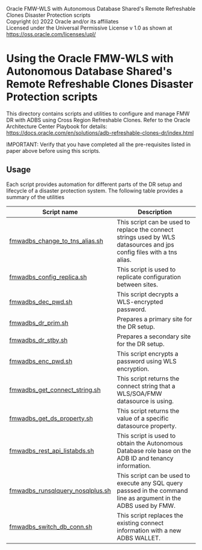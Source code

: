 Oracle FMW-WLS with Autonomous Database Shared's Remote Refreshable Clones Disaster Protection scripts  
Copyright (c) 2022 Oracle and/or its affiliates  
Licensed under the Universal Permissive License v 1.0 as shown at https://oss.oracle.com/licenses/upl/  

Using the Oracle FMW-WLS with Autonomous Database Shared's Remote Refreshable Clones Disaster Protection scripts  
=================================================================================================================

This directory contains scripts and utilities to configure and manage FMW DR with ADBS using Cross Region Refreshable Clones. Refer to the Oracle Architecture Center Playbook for details: https://docs.oracle.com/en/solutions/adb-refreshable-clones-dr/index.html 


IMPORTANT: Verify that you have completed all the pre-requisites listed in paper above
 before using this scripts.

Usage 
--------------
  Each script provides automation for different parts of the DR setup and lifecycle of a disaster protection system. 
  The following table provides a summary of the utilities
  
  
  | Script name  | Description |
| ------------- | ------------- |
| [fmwadbs_change_to_tns_alias.sh](./fmwadbs_change_to_tns_alias.sh) | This script can be used to replace the connect strings used by WLS datasources and jps config files with a tns alias. |
| [fmwadbs_config_replica.sh](./fmwadbs_config_replica.sh) | This script is used to replicate configuration between sites. |
| [fmwadbs_dec_pwd.sh](./fmwadbs_dec_pwd.sh) | This script decrypts a WLS-encrypted password. |
| [fmwadbs_dr_prim.sh](./fmwadbs_dr_prim.sh) | Prepares a primary site for the DR setup. |
| [fmwadbs_dr_stby.sh](./fmwadbs_dr_stby.sh) | Prepares a secondary site for the DR setup. |
| [fmwadbs_enc_pwd.sh](./fmwadbs_enc_pwd.sh) | This script encrypts a password using WLS encryption. |
| [fmwadbs_get_connect_string.sh](./fmwadbs_get_connect_string.sh) | This script returns the connect string that a WLS/SOA/FMW datasource is using. |
| [fmwadbs_get_ds_property.sh](./fmwadbs_get_ds_property.sh) | This script returns the value of a specific datasource property. |
| [fmwadbs_rest_api_listabds.sh](./fmwadbs_rest_api_listabds.sh) | This script is used to obtain the Autonomous Database role base on the ADB ID and tenancy information. |
| [fmwadbs_runsqlquery_nosqlplus.sh](./fmwadbs_enc_pwd.sh) | This script can be used to execute any SQL query passsed in the command line as argument in the ADBS used by FMW. |
| [fmwadbs_switch_db_conn.sh](./fmwadbs_switch_db_conn.sh) | This script replaces the existing connect information with a new ADBS WALLET. |
